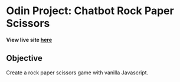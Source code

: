 # Odin Project: Chatbot Rock Paper Scissors

**View live site [here](https://pinggyu.github.io/rock-paper-scissors/)**

## Objective

Create a rock paper scissors game with vanilla Javascript.